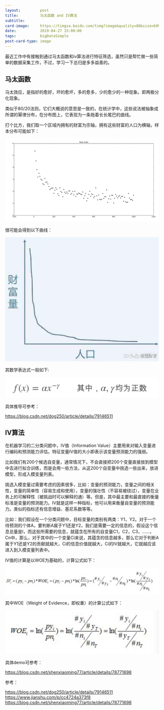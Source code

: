 ```yaml
---
layout:         post
title:          马太函数 and IV算法
subtitle:       
card-image:     https://timgsa.baidu.com/timg?image&quality=80&size=b9999_10000&sec=1556359100319&di=1f776279548c22d52da4282dce0b0dbd&imgtype=0&src=http%3A%2F%2Fmmbiz.qpic.cn%2Fmmbiz_png%2FuctPx9Om6kMtUb9kvZyKn0O7g5NJTu29IjfjiaNiaTKn5coLoG96aT7NJiaDnG7lIsryuw8Iliao4iarnssHjibQUf7g%2F640%3Fwx_fmt%3Dpng
date:           2019-04-27 15:00:00
tags:           bigDataSimple
post-card-type: image
---
```


最近工作中有接触到通过马太函数和iv算法进行特征筛选，虽然只是帮忙做一些简单的数据采集工作，不过，学习一下总归是多多益善的。

## 马太函数


马太效应，是指好的愈好，坏的愈坏，多的愈多，少的愈少的一种现象。即两极分化现象。

类似于80/20法则，它们大概说的意思是一致的，在统计学中，这些说法被抽象成所谓的幂律分布，在分布图上，它表现为一条拖着长长尾巴的曲线。

打个比方，我们取一个区域内拥有的财富为宗轴，拥有这些财富的人口为横轴，样本分布可能如下：

![MacDown Screenshot](/assets/images/1556354459712.jpg)

很可能会得到以下曲线：

![MacDown Screenshot](/assets/images/1556354002759.jpg)

其数学表达式一般如下:

![MacDown Screenshot](/assets/images/1556354218403.jpg)

具体推导可参考：

<https://blog.csdn.net/dog250/article/details/79146511>

## IV算法

在机器学习的二分类问题中，IV值（Information Value）主要用来对输入变量进行编码和预测能力评估。特征变量IV值的大小即表示该变量预测能力的强弱。

比如我们有200个候选自变量，通常情况下，不会直接把200个变量直接放到模型中去进行拟合训练，而是会用一些方法，从这200个自变量中挑选一些出来，放进模型，形成入模变量列表。

挑选入模变量过需要考虑的因素很多，比如：变量的预测能力，变量之间的相关性，变量的简单性（容易生成和使用），变量的强壮性（不容易被绕过），变量在业务上的可解释性（被挑战时可以解释的通）等。但是，其中最主要和最直接的衡量标准是变量的预测能力。IV就是这样一种指标，他可以用来衡量自变量的预测能力。类似的指标还有信息增益、基尼系数等等。

比如：我们假设在一个分类问题中，目标变量的类别有两类：Y1，Y2。对于一个待预测的个体A，要判断A属于Y1还是Y2，我们是需要一定的信息的，假设这个信息总量是I，而这些所需要的信息，就蕴含在所有的自变量C1，C2，C3，……，Cn中，那么，对于其中的一个变量Ci来说，其蕴含的信息越多，那么它对于判断A属于Y1还是Y2的贡献就越大，Ci的信息价值就越大，Ci的IV就越大，它就越应该进入到入模变量列表中。

IV值的计算是以WOE为基础的，计算公式如下：

![MacDown Screenshot](/assets/images/1556355605043.jpg)

其中WOE（Weight of Evidence，即权重）的计算公式如下：

![MacDown Screenshot](/assets/images/1556355687474.jpg)

具体demo可参考：

<https://blog.csdn.net/shenxiaoming77/article/details/78771698>


参考：

https://blog.csdn.net/dog250/article/details/79146511
https://www.jianshu.com/p/cc4724a373f8
https://blog.csdn.net/shenxiaoming77/article/details/78771698

